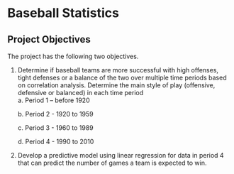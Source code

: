 # Baseball Statistics
## Project Objectives
The project has the following two objectives.
1.	Determine if baseball teams are more successful with high offenses, tight defenses or a balance of the two over multiple time periods based on correlation analysis. Determine the main style of play (offensive, defensive or balanced) in each time period   
  	   a.	Period 1 – before 1920
  	
  	   b.	Period 2 - 1920 to 1959
  	
  	   c.	Period 3 - 1960 to 1989

  	   d.	Period 4 - 1990 to 2010
  	
  	  
3.	Develop a predictive model using linear regression for data in period 4 that can predict the number of games a team is expected to win.

